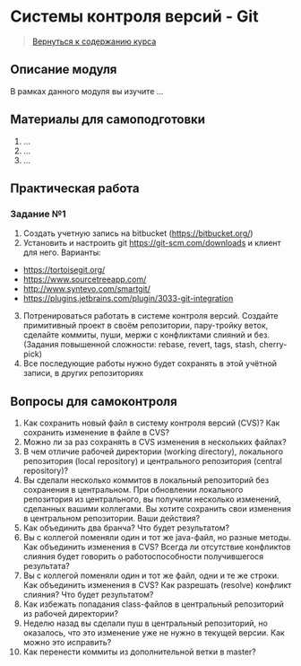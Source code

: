 Системы контроля версий - Git
====================

>
>[Вернуться к содержанию курса]({{site.baseurl}}/course/content)
>

Описание модуля
---------------------
В рамках данного модуля вы изучите ...

Материалы для самоподготовки
---------------------
1. ...
2. ...
3. ...

Практическая работа
---------------------

### Задание №1
1. Создать учетную запись на bitbucket (https://bitbucket.org/)
2. Установить и настроить git https://git-scm.com/downloads и клиент для него. Варианты:
* https://tortoisegit.org/
* https://www.sourcetreeapp.com/
* http://www.syntevo.com/smartgit/
* https://plugins.jetbrains.com/plugin/3033-git-integration
3. Потренироваться работать в системе контроля версий. Создайте примитивный проект в своём репозитории, пару-тройку веток, сделайте коммиты, пуши, мержи с конфликтами слияний и без. (Задания повышенной сложности: rebase, revert, tags, stash, cherry-pick)
4. Все последующие работы нужно будет сохранять в этой учётной записи, в других репозиториях

Вопросы для самоконтроля
---------------------
1. Как сохранить новый файл в систему контроля версий (CVS)? Как сохранить изменение в файле в CVS?
2. Можно ли за раз сохранять в CVS изменения в нескольких файлах?
3. В чем отличие рабочей директории (working directory), локального репозитория (local repository) и центрального репозитория (central repository)?
4. Вы сделали несколько коммитов в локальный репозиторий без сохранения в центральном. При обновлении локального репозитория из центрального, вы получили несколько изменений, сделанных вашими коллегами. Вы хотите сохранить свои изменения в центральном репозитории. Ваши действия?
5. Как объединить два бранча? Что будет результатом?
6. Вы с коллегой поменяли один и тот же java-файл, но разные методы. Как объединить изменения в CVS? Всегда ли отсутствие конфликтов слияния будет говорить о работоспособности получившегося результата?
7. Вы с коллегой поменяли один и тот же файл, одни и те же строки. Как объединить изменения в CVS? Как разрешать (resolve) конфликт слияния? Что будет результатом?
8. Как избежать попадания class-файлов в центральный репозиторий из рабочей директории?
9. Неделю назад вы сделали пуш в центральный репозиторий, но оказалось, что это изменение уже не нужно в текущей версии. Как можно это исправить?
10. Как перенести коммиты из дополнительной ветки в master?